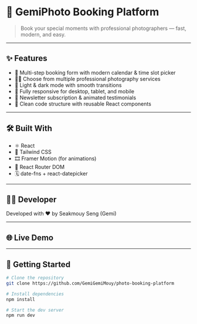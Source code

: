 # 📸 GemiPhoto Booking Platform

> Book your special moments with professional photographers — fast, modern, and easy.

---

## ✨ Features

- 📅 Multi-step booking form with modern calendar & time slot picker  
- 🧑‍💼 Choose from multiple professional photography services  
- 🌙 Light & dark mode with smooth transitions  
- 🔄 Fully responsive for desktop, tablet, and mobile  
- 💌 Newsletter subscription & animated testimonials  
- 🧠 Clean code structure with reusable React components

---

## 🛠️ Built With

- ⚛️ React 
- 🎨 Tailwind CSS
- 🎞️ Framer Motion (for animations)
- 📍 React Router DOM
- 🗓️ date-fns + react-datepicker

---
## 👨‍💻 Developer
Developed with ❤️ by Seakmouy Seng (Gemi)

---
## 🌐 Live Demo

---

## 🚀 Getting Started

```bash
# Clone the repository
git clone https://github.com/GemiGemiMouy/photo-booking-platform

# Install dependencies
npm install

# Start the dev server
npm run dev



